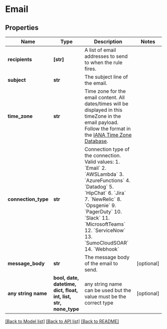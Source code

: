 # Email


## Properties
Name | Type | Description | Notes
------------ | ------------- | ------------- | -------------
**recipients** | **[str]** | A list of email addresses to send to when the rule fires. | 
**subject** | **str** | The subject line of the email. | 
**time_zone** | **str** | Time zone for the email content. All dates/times will be displayed in this timeZone in the email payload. Follow the format in the [IANA Time Zone Database](https://en.wikipedia.org/wiki/List_of_tz_database_time_zones#List). | 
**connection_type** | **str** | Connection type of the connection. Valid values:   1.  &#x60;Email&#x60;   2.  &#x60;AWSLambda&#x60;   3.  &#x60;AzureFunctions&#x60;   4.  &#x60;Datadog&#x60;   5.  &#x60;HipChat&#x60;   6.  &#x60;Jira&#x60;   7.  &#x60;NewRelic&#x60;   8.  &#x60;Opsgenie&#x60;   9.  &#x60;PagerDuty&#x60;   10. &#x60;Slack&#x60;   11. &#x60;MicrosoftTeams&#x60;   12. &#x60;ServiceNow&#x60;   13. &#x60;SumoCloudSOAR&#x60;   14. &#x60;Webhook&#x60; | 
**message_body** | **str** | The message body of the email to send. | [optional] 
**any string name** | **bool, date, datetime, dict, float, int, list, str, none_type** | any string name can be used but the value must be the correct type | [optional]

[[Back to Model list]](../README.md#documentation-for-models) [[Back to API list]](../README.md#documentation-for-api-endpoints) [[Back to README]](../README.md)


